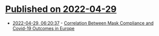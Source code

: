 # [Published on 2022-04-29](index.md)

* [2022-04-29, 06:20:37](https://news.ycombinator.com/item?id=31202015) - [Correlation Between Mask Compliance and Covid-19 Outcomes in Europe](https://www.cureus.com/articles/93826-correlation-between-mask-compliance-and-covid-19-outcomes-in-europe)
